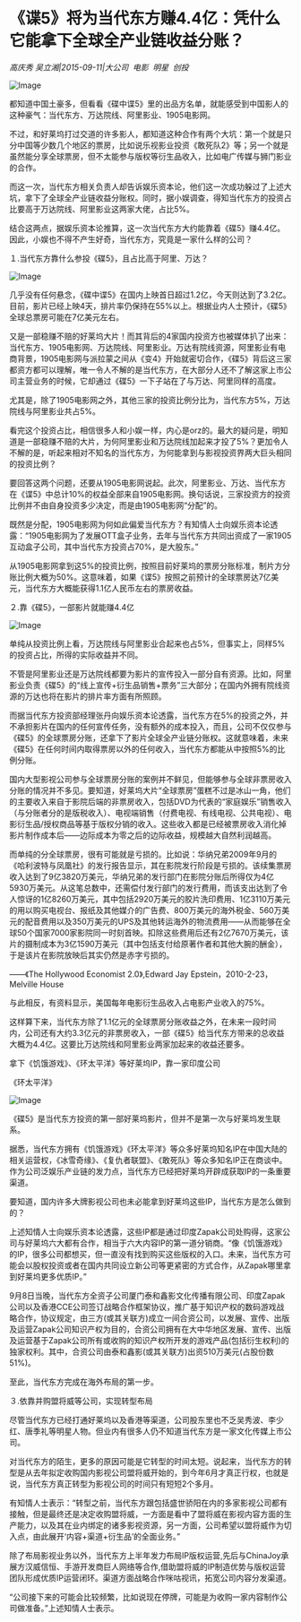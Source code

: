 # 《谍5》将为当代东方赚4.4亿：凭什么它能拿下全球全产业链收益分账？

*高庆秀 吴立湘|2015-09-11|大公司 
                                                电影 
                                                明星 
                                                创投*

![Image](http://static.ylzbl.com/uploads/ueditor/php/upload/image/20171014/1507989293185437.jpeg)

都知道中国土豪多，但看看《碟中谍5》里的出品方名单，就能感受到中国影人的这种豪气：当代东方、万达院线、阿里影业、1905电影网。

不过，和好莱坞打过交道的许多影人，都知道这种合作有两个大坑：第一个就是只分中国等少数几个地区的票房，比如说乐视影业投资《敢死队2》等；另一个就是虽然能分享全球票房，但不太能参与版权等衍生品收入，比如电广传媒与狮门影业的合作。

而这一次，当代东方相关负责人却告诉娱乐资本论，他们这一次成功躲过了上述大坑，拿下了全球全产业链收益分账权。同时，据小娱调查，得知当代东方的投资占比要高于万达院线、阿里影业这两家大佬，占比5%。

结合这两点，据娱乐资本论推算，这一次当代东方大约能靠着《碟5》赚4.4亿。因此，小娱也不得不产生好奇，当代东方，究竟是一家什么样的公司？

１.当代东方靠什么参投《碟5》，且占比高于阿里、万达？

![Image](http://si1.go2yd.com/get-image/0HTf8rhOlA8)

几乎没有任何悬念，《碟中谍5》在国内上映首日超过1.2亿，今天则达到了3.2亿。目前，影片已经上映4天，排片率仍保持在55%以上。根据业内人士预计，《碟5》全球总票房可能在7亿美元左右。

又是一部稳赚不赔的好莱坞大片！而其背后的4家国内投资方也被媒体扒了出来：当代东方、1905电影网、万达院线、阿里影业。万达有院线资源，阿里影业有电商背景，1905电影网与派拉蒙之间从《变4》开始就密切合作，《碟5》背后这三家都资方都可以理解，唯一令人不解的是当代东方，在大部分人还不了解这家上市公司主营业务的时候，它却通过《碟5》一下子站在了与万达、阿里同样的高度。

尤其是，除了1905电影网之外，其他三家的投资比例分比为，当代东方5%，万达院线与阿里影业共占5%。

看完这个投资占比，相信很多人和小娱一样，内心是orz的。最大的疑问是，明知道是一部稳赚不赔的大片，为何阿里影业和万达院线加起来才投了5%？更加令人不解的是，听起来相对不知名的当代东方，为何能拿到与影视投资界两大巨头相同的投资比例？

要回答这两个问题，还要从1905电影网说起。此次，阿里影业、万达、当代东方在《谍5》中总计10%的权益全部来自1905电影网。换句话说，三家投资方的投资比例并不由自身投资多少决定，而是由1905电影网“分配”的。

既然是分配，1905电影网为何如此偏爱当代东方？有知情人士向娱乐资本论透露：“1905电影网为了发展OTT盒子业务，去年与当代东方共同出资成了一家1905互动盒子公司，其中当代东方投资占70%，是大股东。”

从1905电影网拿到这5%的投资比例，按照目前好莱坞的票房分账标准，制片方分账比例大概为50%。这意味着，如果《谍5》按照之前预计的全球票房达7亿美元，当代东方大概能获得1.1亿人民币左右的票房收益。

２.靠《碟5》，一部影片就能赚4.4亿

![Image](http://si1.go2yd.com/get-image/0HTf8nJ5zTU)

单纯从投资比例上看，万达院线与阿里影业合起来也占5%，但事实上，同样5%的投资占比，所得的实际收益并不同。

不管是阿里影业还是万达院线都要为影片的宣传投入一部分自有资源。比如，阿里影业负责《碟5》的“线上宣传+衍生品销售+票务”三大部分；在国内外拥有院线资源的万达也将在影片的排片率方面有所照顾。

而据当代东方投资部经理张丹向娱乐资本论透露，当代东方在5%的投资之外，并不承担影片在国内的任何宣传任务，没有额外的成本投入，而且，公司不仅仅参与《碟5》的全球票房分账，还拿下了影片全球全产业链分账权。这就意味着，未来《碟5》在任何时间内取得票房以外的任何收入，当代东方都能从中按照5%的比例分账。

国内大型影视公司参与全球票房分账的案例并不鲜见，但能够参与全球非票房收入分账的情况并不多见。要知道，好莱坞大片“全球票房”蛋糕不过是冰山一角，他们的主要收入来自于影院后端的非票房收入，包括DVD为代表的“家庭娱乐”销售收入（与分账者分的是版税收入）、电视端销售（付费电视、有线电视、公共电视）、电影衍生品/授权商品等基于版权分销的收入。这些收入都是已经被票房收入消化掉影片制作成本后——边际成本为零之后的边际收益，规模越大自然利润越高。

而单纯的分全球票房，很有可能就是亏损的。比如说：华纳兄弟2009年9月的《哈利波特与凤凰社》的发行报告显示，其在影院发行阶段是亏损的。该续集票房收入达到了9亿3820万美元，华纳兄弟的发行部门在影院分账后所得仅为4亿5930万美元。从这笔总数中，还需偿付发行部门的发行费用，而该支出达到了令人惊讶的1亿8260万美元，其中包括2920万美元的胶片洗印费用、1亿3110万美元的用以购买电视台、报纸及其他媒介的广告费、800万美元的海外税金、560万美元的配音费用以及350万美元的UPS及其他转运海外的物流费用——从而能够在全球50个国家7000家影院同一时刻首映。扣除这些费用后还有2亿7670万美元，该片的摄制成本为3亿1590万美元（其中包括支付给原著作者和其他大腕的酬金），于是该片在影院放映后其实仍然是赤字亏损的。

——《The Hollywood Economist 2.0》,Edward Jay Epstein，2010-2-23，Melville House

与此相反，有资料显示，美国每年电影衍生品收入占电影产业收入的75%。

这样算下来，当代东方除了1.1亿元的全球票房分账收益之外，在未来一段时间内，公司还有大约3.3亿元的非票房收入，一部《碟5》给当代东方带来的总收益大概为4.4亿。这要比万达院线和阿里影业两家加起来的收益还要多。

拿下《饥饿游戏》、《环太平洋》等好莱坞IP，靠一家印度公司

《环太平洋》

![Image](http://static.ylzbl.com/uploads/ueditor/php/upload/image/20171014/1507989719185148.jpeg)

《碟5》是当代东方投资的第一部好莱坞影片，但并不是第一次与好莱坞发生联系。

据悉，当代东方拥有《饥饿游戏》《环太平洋》等众多好莱坞知名IP在中国大陆的相关运营权，《冰雪奇缘》、《复仇者联盟》、《敢死队》等众多知名IP正在商谈中。作为公司泛娱乐产业链的发力点，当代东方已经把好莱坞开辟成获取IP的一条重要渠道。

要知道，国内许多大牌影视公司也未必能拿到好莱坞这些IP，当代东方是怎么做到的？

上述知情人士向娱乐资本论透露，这些IP都是通过印度Zapak公司处购得，这家公司与好莱坞六大都有合作，相当于六大内容IP的第一道分销商。“像《饥饿游戏》的IP，很多公司都想买，但一直没有找到购买这些版权的入口。未来，当代东方可能会以股权投资或者在国内共同设立新公司等更紧密的方式合作，从Zapak哪里拿到好莱坞更多优质IP。”

9月8日当晚，当代东方全资子公司厦门泰和鑫影文化传播有限公司、印度Zapak公司以及香港CCE公司签订战略合作框架协议，推广基于知识产权的数码游戏战略合作，协议规定，由三方(或其关联方)成立一间合资公司，以发展、宣传、出版及运营Zapak公司知识产权为目的，合资公司拥有在大中华地区发展、宣传、出版及运营基于Zapak公司所有或收购的知识产权所开发的游戏产品(包括衍生权利)的独家权利。其中，合资公司由泰和鑫影(或其关联方)出资510万美元(占股份数51%)。

至此，当代东方完成在海外布局的第一步。

３.依靠并购盟将威等公司，实现转型布局

尽管当代东方已经打通好莱坞以及香港等渠道，公司股东里也不乏吴秀波、李少红、唐季礼等明星人物。但业内有很多人仍不知道当代东方是一家文化传媒上市公司。

对当代东方的陌生，更多的原因可能是它转型的时间太短。说起来，当代东方的转型是从去年拟定收购国内影视公司盟将威开始的，到今年6月才真正行权，也就是说，当代东方真正转型为影视公司的时间只有短短2个多月。

有知情人士表示：“转型之前，当代东方跟包括盛世骄阳在内的多家影视公司都有接触，但是最终还是决定收购盟将威，一方面是看中了盟将威在影视内容方面的生产能力，以及其在业内绑定的诸多影视资源，另一方面，公司希望以盟将威作为切入点，由此展开‘内容+渠道+衍生品’的全面业务。”

除了布局影视业务以外，当代东方上半年发力布局IP版权运营,先后与ChinaJoy承展方汉威信恒、手游开发商巨人网络等合作,借助盟将威的IP制造优势与版权运营团队形成优质IP运营闭环。渠道方面战略合作咪咕视讯，拓宽公司内容分发渠道。

“公司接下来的可能会比较频繁，比如说现在停牌，可能是为收购一家内容制作公司做准备。”上述知情人士表示。

